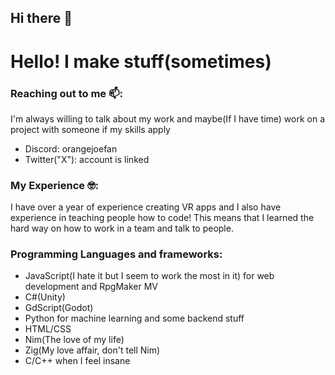 ## Hi there 👋

# Hello! I make stuff(sometimes)

### Reaching out to me 📫:
I'm always willing to talk about my work and maybe(If I have time) work on a project with someone if my skills apply
- Discord: orangejoefan
- Twitter("X"): account is linked

### My Experience 🤓:
I have over a year of experience creating VR apps and I also have experience in teaching people how to code! This means that I learned the hard way on how to work in a team and talk to people.

### Programming Languages and frameworks:
- JavaScript(I hate it but I seem to work the most in it) for web development and RpgMaker MV
- C#(Unity)
- GdScript(Godot)
- Python for machine learning and some backend stuff
- HTML/CSS
- Nim(The love of my life)
- Zig(My love affair, don't tell Nim)
- C/C++ when I feel insane
